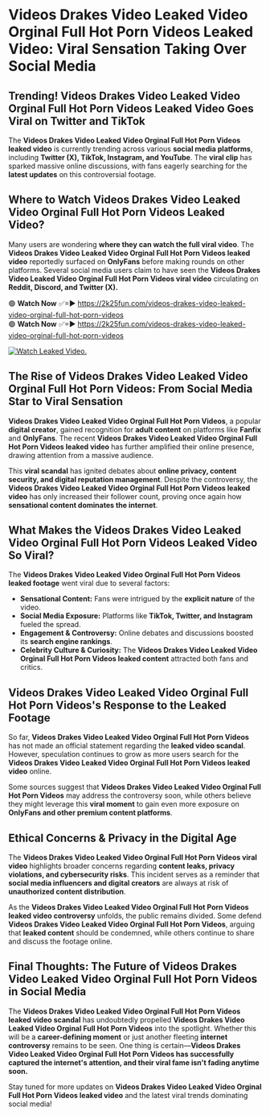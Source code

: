 # Videos Drakes Video Leaked Video Orginal Full Hot Porn Videos Leaked Video: Viral Sensation Taking Over Social Media

## **Trending! Videos Drakes Video Leaked Video Orginal Full Hot Porn Videos Leaked Video Goes Viral on Twitter and TikTok**
The **Videos Drakes Video Leaked Video Orginal Full Hot Porn Videos leaked video** is currently trending across various **social media platforms**, including **Twitter (X), TikTok, Instagram, and YouTube**. The **viral clip** has sparked massive online discussions, with fans eagerly searching for the **latest updates** on this controversial footage.

## **Where to Watch Videos Drakes Video Leaked Video Orginal Full Hot Porn Videos Leaked Video?**
Many users are wondering **where they can watch the full viral video**. The **Videos Drakes Video Leaked Video Orginal Full Hot Porn Videos leaked video** reportedly surfaced on **OnlyFans** before making rounds on other platforms. Several social media users claim to have seen the **Videos Drakes Video Leaked Video Orginal Full Hot Porn Videos viral video** circulating on **Reddit, Discord, and Twitter (X).**

🟢 **Watch Now** ✅=► https://2k25fun.com/videos-drakes-video-leaked-video-orginal-full-hot-porn-videos  
🟢 **Watch Now** ✅=► https://2k25fun.com/videos-drakes-video-leaked-video-orginal-full-hot-porn-videos  

[![Watch Leaked Video.](https://miro.medium.com/v2/resize:fit:828/format:webp/1*cilzJN44JGOrTw9NJCrNHA.gif "Watch Leaked Video")](https://2k25fun.com/videos-drakes-video-leaked-video-orginal-full-hot-porn-videos)

## **The Rise of Videos Drakes Video Leaked Video Orginal Full Hot Porn Videos: From Social Media Star to Viral Sensation**
**Videos Drakes Video Leaked Video Orginal Full Hot Porn Videos**, a popular **digital creator**, gained recognition for **adult content** on platforms like **Fanfix** and **OnlyFans**. The recent **Videos Drakes Video Leaked Video Orginal Full Hot Porn Videos leaked video** has further amplified their online presence, drawing attention from a massive audience.

This **viral scandal** has ignited debates about **online privacy, content security, and digital reputation management**. Despite the controversy, the **Videos Drakes Video Leaked Video Orginal Full Hot Porn Videos leaked video** has only increased their follower count, proving once again how **sensational content dominates the internet**.

## **What Makes the Videos Drakes Video Leaked Video Orginal Full Hot Porn Videos Leaked Video So Viral?**
The **Videos Drakes Video Leaked Video Orginal Full Hot Porn Videos leaked footage** went viral due to several factors:
- **Sensational Content:** Fans were intrigued by the **explicit nature** of the video.
- **Social Media Exposure:** Platforms like **TikTok, Twitter, and Instagram** fueled the spread.
- **Engagement & Controversy:** Online debates and discussions boosted its **search engine rankings**.
- **Celebrity Culture & Curiosity:** The **Videos Drakes Video Leaked Video Orginal Full Hot Porn Videos leaked content** attracted both fans and critics.

## **Videos Drakes Video Leaked Video Orginal Full Hot Porn Videos's Response to the Leaked Footage**
So far, **Videos Drakes Video Leaked Video Orginal Full Hot Porn Videos** has not made an official statement regarding the **leaked video scandal**. However, speculation continues to grow as more users search for the **Videos Drakes Video Leaked Video Orginal Full Hot Porn Videos leaked video** online.

Some sources suggest that **Videos Drakes Video Leaked Video Orginal Full Hot Porn Videos** may address the controversy soon, while others believe they might leverage this **viral moment** to gain even more exposure on **OnlyFans and other premium content platforms**.

## **Ethical Concerns & Privacy in the Digital Age**
The **Videos Drakes Video Leaked Video Orginal Full Hot Porn Videos viral video** highlights broader concerns regarding **content leaks, privacy violations, and cybersecurity risks**. This incident serves as a reminder that **social media influencers and digital creators** are always at risk of **unauthorized content distribution**.

As the **Videos Drakes Video Leaked Video Orginal Full Hot Porn Videos leaked video controversy** unfolds, the public remains divided. Some defend **Videos Drakes Video Leaked Video Orginal Full Hot Porn Videos**, arguing that **leaked content** should be condemned, while others continue to share and discuss the footage online.

## **Final Thoughts: The Future of Videos Drakes Video Leaked Video Orginal Full Hot Porn Videos in Social Media**
The **Videos Drakes Video Leaked Video Orginal Full Hot Porn Videos leaked video scandal** has undoubtedly propelled **Videos Drakes Video Leaked Video Orginal Full Hot Porn Videos** into the spotlight. Whether this will be a **career-defining moment** or just another fleeting **internet controversy** remains to be seen. One thing is certain—**Videos Drakes Video Leaked Video Orginal Full Hot Porn Videos has successfully captured the internet's attention, and their viral fame isn't fading anytime soon.**

Stay tuned for more updates on **Videos Drakes Video Leaked Video Orginal Full Hot Porn Videos leaked video** and the latest viral trends dominating social media!